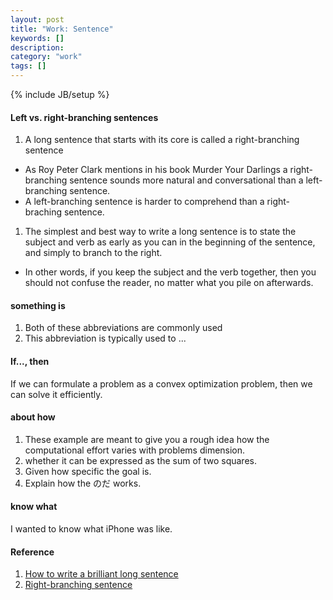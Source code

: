 ```yaml
---
layout: post
title: "Work: Sentence"
keywords: []
description: 
category: "work"
tags: []
---
```

{% include JB/setup %}


#### Left vs. right-branching sentences
1. A long sentence that starts with its core is called a right-branching sentence
- As Roy Peter Clark mentions in his book Murder Your Darlings a
  right-branching sentence sounds more natural and conversational than a
  left-branching sentence.
- A left-branching sentence is harder to comprehend than a right-braching sentence.
1. The simplest and best way to write a long sentence is to state the subject
   and verb as early as you can in the beginning of the sentence, and simply to
   branch to the right.
- In other words, if you keep the subject and the verb together, then you
  should not confuse the reader, no matter what you pile on afterwards.


#### something is
1. Both of these abbreviations are commonly used 
2. This abbreviation is typically used to ...


#### If..., then

If we can formulate a problem as a convex optimization problem, then we can solve it efficiently.


#### about how
1. These example are meant to give you a rough idea how the computational effort varies with problems dimension.
2. whether it can be expressed as the sum of two squares.
3. Given how specific the goal is.
4. Explain how the のだ works.

#### know what
I wanted to know what iPhone was like.

#### Reference
1. [How to write a brilliant long sentence](https://medium.com/@demianfarnworth/how-to-write-a-brilliant-long-sentence-5f006e85db3#:~:text=The%20simplest%20and%20best%20way,to%20branch%20to%20the%20right.)
2. [Right-branching sentence](https://www.enchantingmarketing.com/how-to-write-a-long-sentence/)
